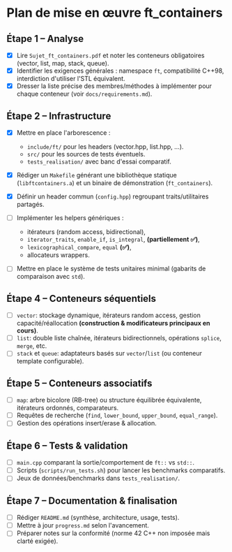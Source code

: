 # Plan de mise en œuvre ft_containers

## Étape 1 – Analyse
- [x] Lire `Sujet_ft_containers.pdf` et noter les conteneurs obligatoires (vector, list, map, stack, queue).
- [x] Identifier les exigences générales : namespace `ft`, compatibilité C++98, interdiction d'utiliser l'STL équivalent.
- [x] Dresser la liste précise des membres/méthodes à implémenter pour chaque conteneur (voir `docs/requirements.md`).

## Étape 2 – Infrastructure
- [x] Mettre en place l'arborescence :
  - `include/ft/` pour les headers (vector.hpp, list.hpp, …).
  - `src/` pour les sources de tests éventuels.
  - `tests_realisation/` avec banc d'essai comparatif.
- [x] Rédiger un `Makefile` générant une bibliothèque statique (`libftcontainers.a`) et un binaire de démonstration (`ft_containers`).
- [x] Définir un header commun (`config.hpp`) regroupant traits/utilitaires partagés.

- [ ] Implémenter les helpers génériques :
  - itérateurs (random access, bidirectional),
  - `iterator_traits`, `enable_if`, `is_integral`, **(partiellement ✅)**,
  - `lexicographical_compare`, `equal` **(✅)**,
  - allocateurs wrappers.
- [ ] Mettre en place le système de tests unitaires minimal (gabarits de comparaison avec `std`).

## Étape 4 – Conteneurs séquentiels
- [ ] `vector`: stockage dynamique, itérateurs random access, gestion capacité/réallocation **(construction & modificateurs principaux en cours)**.
- [ ] `list`: double liste chaînée, itérateurs bidirectionnels, opérations `splice`, `merge`, etc.
- [ ] `stack` et `queue`: adaptateurs basés sur `vector`/`list` (ou conteneur template configurable).

## Étape 5 – Conteneurs associatifs
- [ ] `map`: arbre bicolore (RB-tree) ou structure équilibrée équivalente, itérateurs ordonnés, comparateurs.
- [ ] Requêtes de recherche (`find`, `lower_bound`, `upper_bound`, `equal_range`).
- [ ] Gestion des opérations insert/erase & allocation.

## Étape 6 – Tests & validation
- [ ] `main.cpp` comparant la sortie/comportement de `ft::` vs `std::`.
- [ ] Scripts (`scripts/run_tests.sh`) pour lancer les benchmarks comparatifs.
- [ ] Jeux de données/benchmarks dans `tests_realisation/`.

## Étape 7 – Documentation & finalisation
- [ ] Rédiger `README.md` (synthèse, architecture, usage, tests).
- [ ] Mettre à jour `progress.md` selon l'avancement.
- [ ] Préparer notes sur la conformité (norme 42 C++ non imposée mais clarté exigée).
